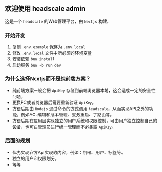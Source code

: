 



## 欢迎使用 headscale admin



这是一个 `headscale` 的Web管理平台，由 `Nextjs` 构建。


### 开始开发
1. 复制 `.env.example` 保存为 `.env.local`
2. 修改 `.env.local` 文件中所必须的环境变量
3. 安装依赖 `bun install`
4. 启动服务 `bun -b run dev`



### 为什么选择Nextjs而不是纯前端方案？

- 纯前端方案一般会把 `ApiKey` 存储到前端浏览器本地，这会造成一定的安全性问题。
- 更换PC或者浏览器后需要重新验证 `ApiKey`。
- 方便后期由 `Nodejs` 通过命令的方式调用 `headscale`，从而实现API之外的功能，例如ACL编辑和版本管理、服务重启、子路由等。
- 方便后期在应用层实现独立的用户系统和权限控制，可由用户独立控制自己的设备，也可由管理员进行统一管理而不必暴露 `ApiKey`。



### 后面的规划

- 优先实现官方Api实现的内容，例如：机器、用户、标签等。
- 独立的用户和权限划分。
- 等等
